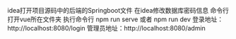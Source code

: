 idea打开项目源码中的后端的Springboot文件
在idea修改数据库密码信息
命令行打开vue所在文件夹
执行命令行 npm run serve 或者 npm run dev
登录地址：http://localhost:8080/login
管理员地址：http://localhost:8080/admin
